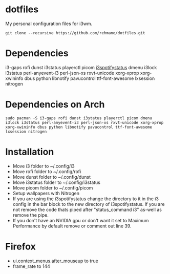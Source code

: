 # dotfiles
My personal configuration files for i3wm.
```
git clone --recursive https://github.com/rehmano/dotfiles.git
```
# Dependencies
i3-gaps
rofi
dunst
i3status
playerctl
picom
[i3spotifystatus](https://github.com/rpieja/i3spotifystatus)
dmenu
i3lock
i3status
perl-anyevent-i3
perl-json-xs
rxvt-unicode
xorg-xprop
xorg-xwininfo
dbus
python
libnotify
pavucontrol
ttf-font-awesome
lxsession
nitrogen

# Dependencies on Arch

```
sudo pacman -S i3-gaps rofi dunst i3status playerctl picom dmenu i3lock i3status perl-anyevent-i3 perl-json-xs rxvt-unicode xorg-xprop xorg-xwininfo dbus python libnotify pavucontrol ttf-font-awesome lxsession nitrogen
```


# Installation
* Move i3 folder to ~/.config/i3
* Move rofi folder to ~/.config/rofi
* Move dunst folder to ~/.config/dunst
* Move i3status folder to ~/.config/i3status
* Move picom folder to ~/.config/picom
* Setup wallpapers with Nitrogen
* If you are using the i3spotifystatus change the directory to it in the i3 config in the bar block to the new directory of i3spotifystatus. If you are not remove the code thats piped after "status_command i3" as-well as remove the pipe.
* If you don't have an NVIDIA gpu or don't want it set to Maximum Performance by default remove or comment out line 39.

# Firefox
* ui.context_menus.after_mouseup to true
* frame_rate to 144

